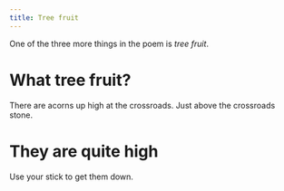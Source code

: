 ```yaml
---
title: Tree fruit
---
```


One of the three more things in the poem is _tree fruit_.

# What tree fruit?
There are acorns up high at the crossroads. Just above the crossroads stone.

# They are quite high
Use your stick to get them down.
